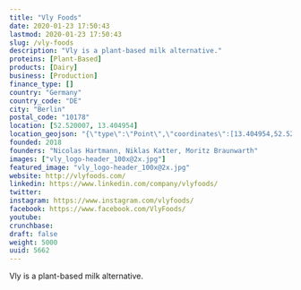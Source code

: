 ```yaml
---
title: "Vly Foods"
date: 2020-01-23 17:50:43
lastmod: 2020-01-23 17:50:43
slug: /vly-foods
description: "Vly is a plant-based milk alternative."
proteins: [Plant-Based]
products: [Dairy]
business: [Production]
finance_type: []
country: "Germany"
country_code: "DE"
city: "Berlin"
postal_code: "10178"
location: [52.520007, 13.404954]
location_geojson: "{\"type\":\"Point\",\"coordinates\":[13.404954,52.520007]}"
founded: 2018
founders: "Nicolas Hartmann, Niklas Katter, Moritz Braunwarth"
images: ["vly_logo-header_100x@2x.jpg"]
featured_image: "vly_logo-header_100x@2x.jpg"
website: http://vlyfoods.com/
linkedin: https://www.linkedin.com/company/vlyfoods/
twitter: 
instagram: https://www.instagram.com/vlyfoods/
facebook: https://www.facebook.com/VlyFoods/
youtube: 
crunchbase: 
draft: false
weight: 5000
uuid: 5662
---
```

Vly is a plant-based milk alternative.
